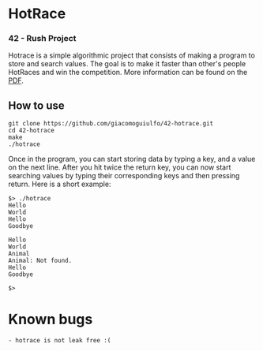 # HotRace
### 42 - Rush Project

Hotrace is a simple algorithmic project that consists of making a program to store and search values.
The goal is to make it faster than other's people HotRaces and win the competition.
More information can be found on the [PDF].

## How to use

```
git clone https://github.com/giacomoguiulfo/42-hotrace.git
cd 42-hotrace
make
./hotrace
```

Once in the program, you can start storing data by typing a key, and a value on the next line.
After you hit twice the return key, you can now start searching values by typing their corresponding keys and then
pressing return. Here is a short example:

```
$> ./hotrace
Hello
World
Hello
Goodbye

Hello
World
Animal
Animal: Not found.
Hello
Goodbye

$>
```

# Known bugs

    - hotrace is not leak free :( 

[PDF]: https://github.com/giacomoguiulfo/42-hotrace/blob/master/hotrace.pdf
